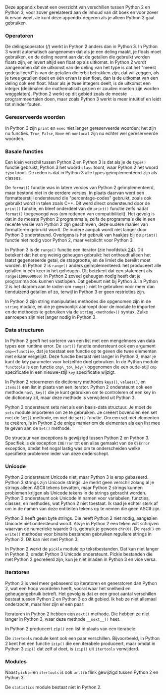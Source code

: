 Deze appendix bevat een overzicht van verschillen tussen Python 2 en
Python 3, voor zover gerelateerd aan de inhoud van dit boek en voor
zover ik ervan weet. Je kunt deze appendix negeren als je alleen Python
3 gaat gebruiken.

### Operatoren

De delingsoperator (/) werkt in Python 2 anders dan in Python 3. In
Python 3 wordt automatisch aangenomen dat als je een deling maakt, je
floats moet gebruiken, en de deling neemt aan dat de getallen die
gebruikt worden floats zijn, en levert altijd een float op als uitkomst.
In Python 2 wordt aangenomen dat de uitkomst van de deling van het type
is dat het "meest gedetailleerd" is van de getallen die erbij betrokken
zijn, dat wil zeggen, als je twee getallen deelt en één ervan is een
float, dan is de uitkomst van een deling ook een float. Maar als je twee
integers deelt, is de uitkomst een integer (decimalen die mathematisch
gezien er zouden moeten zijn worden weggelaten). Python 2 werkt op dit
gebied zoals de meeste programmeertalen doen, maar zoals Python 3 werkt
is meer intuïtief en leidt tot minder fouten.

### Gereserveerde woorden

In Python 3 zijn `print` en `exec` niet langer gereserveerde woorden;
het zijn nu functies. `True`, `False`, `None` en `nonlocal` zijn nu
echter wel gereserveerde woorden.

### Basale functies

Een klein verschil tussen Python 2 en Python 3 is dat als je de `type()`
functie gebruikt, Python 3 het woord `class` toont, waar Python 2 het
woord `type` toont. De reden is dat in Python 3 alle types
geïmplementeerd zijn als classes.

De `format()` functie was in latere versies van Python 2
geïmplementeerd, maar bestond niet in de eerdere versies. In plaats
daarvan werd een formatteerstijl ondersteund die "percentage-codes"
gebruikt, zoals ook gebruikt wordt in talen zoals C++. Dit werd direct
ondersteund door de `print()` functie, en bleef onderdeel van de
`print()` functie zelfs nadat `format()` toegevoegd was (om redenen van
compatibiliteit). Het gevolg is dat in de meeste Python 2 programma's,
zelfs de programma's die in een recente versie van Python 2 zijn
geschreven, deze oudere manier van formatteren gebruikt wordt. De oudere
aanpak wordt niet langer door Python 3 ondersteund. Overigens is het
gebruik van haakjes bij de `print()` functie niet nodig voor Python 2,
maar verplicht voor Python 3.

In Python 3 is de `range()` functie een iterator (zie hoofdstuk
<a href="#ch:iteratorsandgenerators" data-reference-type="ref" data-reference="ch:iteratorsandgenerators">24</a>).
Dit betekent dat het erg weinig geheugen gebruikt: het onthoudt alleen
het laatst gegenereerde getal, de stapgrootte, en de limiet die bereikt
moet worden. In Python 2 is `range()` anders geïmplementeerd: het
produceert alle getallen in één keer in het geheugen. Dit betekent dat
een statement als `range(1000000000)` in Python 2 zoveel geheugen nodig
heeft dat je programma zou kunnen vastlopen. Dat gebeurt niet bij Python
3. In Python 2 is het daarom aan te raden om `range()` niet te gebruiken
voor meer dan tienduizend getallen of zo, terwijl in Python 3 er geen
restricties zijn.

In Python 2 zijn string manipulaties methodes die opgenomen zijn in de
`string` module, en die je gewoonlijk aanroept door de module te
importen en de methodes te gebruiken via de `string.<methode>()` syntax.
Zulke aanroepen zijn niet langer nodig in Python 3.

### Data structuren

In Python 2 geeft het sorteren van een list met een mengelmoes van data
types een runtime error. De `sort()` functie ondersteunt ook een
argument `cmp=<functie>`, dat je toestaat een functie op te geven die
twee elementen met elkaar vergelijkt. Deze functie bestaat niet langer
in Python 3, maar je kunt de key parameter voor hetzelfde doel
gebruiken. In de Python module `functools` is een functie
`cmp\_to\_key()` opgenomen die een oude-stijl `cmp` specificatie in een
nieuwe-stijl `key` specificatie wijzigt.

In Python 2 retourneren de dictionary methodes `keys()`, `values()`, en
`items()` een list in plaats van een iterator. Python 2 ondersteunt ook
een methode `has\_key()` die je kunt gebruiken om te controleren of een
key in de dictionary zit, maar deze methode is verwijderd uit Python 3.

Python 2 ondersteunt sets niet als een basis-data structuur. Je moet de
`sets` module importeren om ze te gebruiken. Je creëert bovendien een
set met de `Set()` methode, en niet de `set()` functie. Om een set met
elementen te creëren, is in Python 2 de enige manier om de elementen als
een list mee te geven aan de `Set()` methode.

De structuur van exceptions is gewijzigd tussen Python 2 en Python 3.
Specifiek is de exception `IOError` tot een alias gemaakt van de
`OSError` exception, omdat het nogal lastig was om te onderscheiden
welke specifieke problemen ieder van deze onderschept.

### Unicode

Python 2 ondersteunt Unicode niet, maar Python 3 is erop gebaseerd.
Python 3 strings zijn Unicode strings. Je merkt geen verschil zolang al
je strings alleen ASCII tekens bevatten, maar Python 2 strings kunnen
problemen krijgen als Unicode tekens in de strings gebracht worden.
Python 3 ondersteunt ook Unicode in namen voor variabelen, functies,
classes, en methodes, wat Python 2 niet toestaat. Ik raad je echter
sterk af om in de namen van deze entiteiten tekens op te nemen die geen
ASCII zijn.

Python 2 heeft geen byte strings. Die heeft Python 2 niet nodig,
aangezien Unicode niet ondersteund wordt. Als je in Python 2 een teken
wilt schrijven waarvan de numerieke waarde 0 is, gebruik je gewoon
`chr(0)`. De `read()` en `write()` methodes voor binaire bestanden
gebruiken reguliere strings in Python 2. Dit kan niet met Python 3.

In Python 2 werkt de `pickle` module op tekstbestanden. Dat kan niet
langer in Python 3, omdat Python 3 Unicode ondersteunt. Pickle bestanden
die met Python 2 gecreëerd zijn, kun je niet inladen in Python 3 en vice
versa.

### Iteratoren

Python 3 is veel meer gebaseerd op iteratoren en generatoren dan Python
2, wat een hoop voordelen heeft, vooral waar het snelheid en
geheugengebruik betreft. Het gevolg is dat er een groot aantal
verschillen bestaat tussen Python 2 en Python 3 op dit gebied. Ik heb ze
niet allemaal onderzocht, maar hier zijn er een paar:

Iteratoren in Python 2 hebben een `next()` methode. Die hebben ze niet
langer in Python 3, waar deze methode `__next__()` heet.

In Python 2 produceert `zip()` een list in plaats van een iterabele.

De `itertools` module kent ook een paar verschillen. Bijvoorbeeld, in
Python 2 kent het een functie `izip()` die een iterabele produceert,
maar omdat in Python 3 `zip()` dat zelf al doet, is `izip()` uit
`itertools` verwijderd.

### Modules

Naast `pickle` en `itertools` is ook `urllib` flink gewijzigd tussen
Python 2 en Python 3.

De `statistics` module bestaat niet in Python 2.
